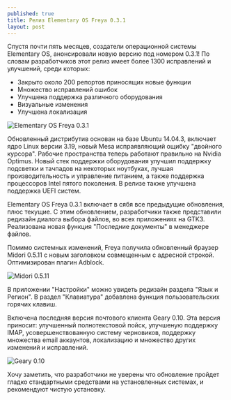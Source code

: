 ```yaml
---
published: true
title: Релиз Elementary OS Freya 0.3.1
layout: post
---
```

Спустя почти пять месяцев, создатели операционной системы Elementary OS, анонсировали новую версию под номером 0.3.1! По словам разработчиков этот релиз имеет более 1300 исправлений и улучшений, среди которых:

<!--more-->

* Закрыто около 200 репортов приносящих новые функции
* Множество исправлений ошибок
* Улучшена поддержка различного оборудования
* Визуальные изменения
* Улучшена локализация

![Elementary OS Freya 0.3.1](https://4.downloader.disk.yandex.ru/preview/b53a0fc6141f1e2765f96e817a7e8af6ad614a5d31d25500d39c0cfc593c553f/inf/MC2Q2cEuTCBeQvcUHfZ9d3GQ_ZmrbeCsAFv0jIoXhJpz10Oq_S9Aa2qi9HyWO4u5NAgKYjxWvvcn2RLxbus0PQ%3D%3D?uid=215985076&amp;filename=elementary-os-freya-0-3-1.jpg&amp;disposition=inline&amp;hash=&amp;limit=0&amp;content_type=image%2Fjpeg&amp;tknv=v2&amp;size=1280x853)

Обновленный дистрибутив основан на базе Ubuntu 14.04.3, включает ядро Linux версии 3.19, новый Mesa испраявляющий ощибку "двойного курсора". Рабочие пространства теперь работают правильно на Nvidia Optimus. Новый стек поддержки оборудования улучшил поддержку подсветки и тачпадов на некоторых ноутбуках, лучшая производительность и управление питанием, а также поддержка процессоров Intel пятого поколения. В релизе также улучшена поддержка UEFI систем.

Elementary OS Freya 0.3.1 включает в сябя все предыдущие обновления, плюс текущие. С этим обновлением, разработчики также представили редизайн диалога выбора файлов, во всех приложениях на GTK3. Реализована новая функция "Последние документы" в менеджере файлов.

Помимо системных изменений, Freya получила обновленный браузер Midori 0.5.11 с новым заголовком совмещенным с адресной строкой. Оптимизирован плагин Adblock.

![Midori 0.5.11](https://2.downloader.disk.yandex.ru/preview/57f85e21a36a2197e0f488f9ec301006be5b784fac68057731dc544c8b43103a/inf/fOBwuyRl1QDmQv7_uR8323gLlA2tQzo7K55cM0mndMziBLtAbmB0L0mnPa3eJ9qdp3AyqJHmD_WfJqrO2-s6vg%3D%3D?uid=215985076&amp;filename=midory-0-5-11.jpg&amp;disposition=inline&amp;hash=&amp;limit=0&amp;content_type=image%2Fjpeg&amp;tknv=v2&amp;size=1280x853)

В приложении "Настройки" можно увидеть редизайн раздела "Язык и Регион". В раздел "Клавиатура" добавлена функция пользовательских горячих клавиш.

Включена последняя версия почтового клиента Geary 0.10. Эта версия приносит: улучшенный полнотекстовой пойск, улучшеную поддержку IMAP, усовершенствованную систему черновиков, поддержку множества email аккаунтов, локализацию и множество других изменений и исправлений.

![Geary 0.10](https://1.downloader.disk.yandex.ru/preview/45035dcc2600ecbcacc6d5fb56f1600bd645c969e1965f24cfe6f9f9e18d4538/inf/Y6C3limTmWUQENbLMabx5oCdLX5jKMt5d2C7e7JEioRvJX1M1XuAC2c_tpJjqiKfBRVF25QbZnIswb306lkjAA%3D%3D?uid=215985076&amp;filename=geary-0-10.jpg&amp;disposition=inline&amp;hash=&amp;limit=0&amp;content_type=image%2Fjpeg&amp;tknv=v2&amp;size=1280x853)

Хочу заметить, что разработчики не уверены что обновление пройдет гладко стандартными средствами на установленных системах, и рекомендуют чистую установку.